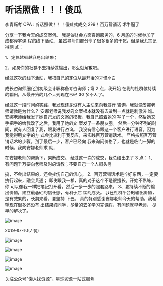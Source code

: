 # 听话照做！！！傻瓜

李青耘考 CPA : 听话照做！！！傻瓜式成交 299！百万营销话 术牛逼了

分享一下我今天的成交案例。 我是做财会方面咨询服务的，6 月底的时候参加了成都泽宇课 程的线下活动。 虽然导师们都分享了很多很多的干货，但是我尤其记得两 点：

1、定位越细越容易出结果；

2、如果你的社群不去持续做输出，那么就解散吧。

经过这次的线下活动，我把自己的定位从最开始的才怪小白

成长咨询师细化到初级会计职称备考咨询师；第 2 点，我开始 在我的社群做持续的输出，从最开始的几个人到现在已经 30 多个人了。

经过这一段时间的实践，我发现还是没有人主动来向我进行 咨询。我就像安娜老师请教是为什么？ 安娜老师说我发的文案根本就没有去做到一点就是刺激咨 询。 安娜老师给我发了她自己发的文案的模板，我自己照着她的 写了一个，然后她又手把手的给我改了之后，我用了她的文 案发了一条朋友圈。 然后一分钟不到的时间，就有人回复了我，跟我进行咨询。 我没有信心跟这一个客户进行语音，因为我觉得用文字的方 式会比较利于我反应，来实践百万营销话术。 严格按照百万营销话术的步骤，到了最后一步，客户已经向 我来询问价格了，也就是临门一脚的时候，我向安娜老师求 助。

在安娜老师的帮助下，果断成交。 经过这一次的成交，我总结出来了 3 点： 1、有问题千万要向老师及时的请教；不要自己一个人闷头瞎

搞，不会出结果的，还会挫伤自己的信心。 2、百万营销话术是个好东西，一定要执行起来，融会贯通； 即使跟我一样，真的对于这个不是很擅长，开始不熟练，你 可以像我一样把笔记打开看，然后一步一步的照套路来。 3、要持续不断的输出价值，建立最基础的信任感，有利于后 续的成交。 我在社群平台的输出价值，是有效果的，长期来看，要坚持 下去。 真的特别感谢安娜老师今天的帮助。我希望现在很多还没有 出结果的同学，尽量的去多学习完课程，有问题就早老师， 尽早的解决了。

![image](img/Image_356.png)

2019-07-10(7 赞)

![image](img/Image_357.png)

![image](img/Image_358.png)

![image](img/Image_359.png)

![image](img/Image_360.png)

关注公众号"懒人找资源"，星球资源一站式服务